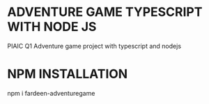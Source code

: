 # ADVENTURE GAME TYPESCRIPT WITH NODE JS
PIAIC Q1 Adventure game project with typescript and nodejs

# NPM INSTALLATION

npm i fardeen-adventuregame 